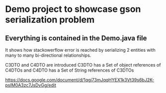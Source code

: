 # Demo project to showcase gson serialization problem
## Everything is contained in the Demo.java file
It shows how stackowerflow error is reached by serializing 2 entities with many to many bi-directional relationships.

C3DTO and C4DTO are introduced
C3DTO has a Set of object references of C4DTOs
and C4DTO has a Set of String references of C3DTOs

https://docs.google.com/document/d/1qgj73mJqqHYEX1k3Vt39s6bJ2K-psIM0A3zc7JsDvGg/edit


